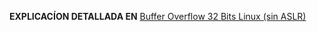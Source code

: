 **EXPLICACÍON DETALLADA EN** [Buffer Overflow 32 Bits Linux (sin ASLR)](https://hacknotes.github.io/buffer%20overflow/buff32linux/)
